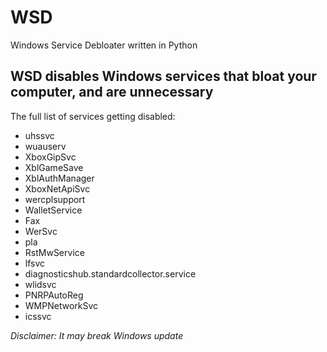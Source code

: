 # WSD
 Windows Service Debloater written in Python
 
 ## WSD disables Windows services that bloat your computer, and are unnecessary
 The full list of services getting disabled:
 
 - uhssvc
- wuauserv
- XboxGipSvc
- XblGameSave
- XblAuthManager
- XboxNetApiSvc
- wercplsupport
- WalletService
- Fax
- WerSvc
- pla
- RstMwService
- lfsvc
- diagnosticshub.standardcollector.service
- wlidsvc
- PNRPAutoReg
- WMPNetworkSvc
- icssvc

*Disclaimer: It may break Windows update*
